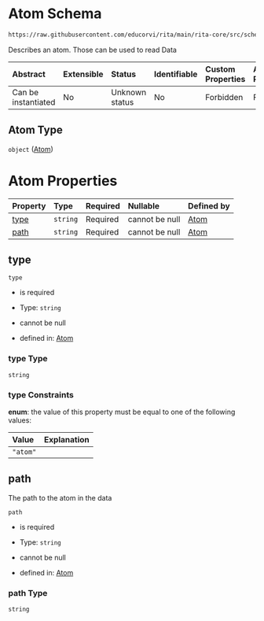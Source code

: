 # Atom Schema

```txt
https://raw.githubusercontent.com/educorvi/rita/main/rita-core/src/schema/atom.json
```

Describes an atom. Those can be used to read Data

| Abstract            | Extensible | Status         | Identifiable | Custom Properties | Additional Properties | Access Restrictions | Defined In                                                     |
| :------------------ | :--------- | :------------- | :----------- | :---------------- | :-------------------- | :------------------ | :------------------------------------------------------------- |
| Can be instantiated | No         | Unknown status | No           | Forbidden         | Forbidden             | none                | [atom.json](../../src/schema/atom.json "open original schema") |

## Atom Type

`object` ([Atom](atom.md))

# Atom Properties

| Property      | Type     | Required | Nullable       | Defined by                                                                                                                             |
| :------------ | :------- | :------- | :------------- | :------------------------------------------------------------------------------------------------------------------------------------- |
| [type](#type) | `string` | Required | cannot be null | [Atom](atom-properties-type.md "https://raw.githubusercontent.com/educorvi/rita/main/rita-core/src/schema/atom.json#/properties/type") |
| [path](#path) | `string` | Required | cannot be null | [Atom](atom-properties-path.md "https://raw.githubusercontent.com/educorvi/rita/main/rita-core/src/schema/atom.json#/properties/path") |

## type



`type`

*   is required

*   Type: `string`

*   cannot be null

*   defined in: [Atom](atom-properties-type.md "https://raw.githubusercontent.com/educorvi/rita/main/rita-core/src/schema/atom.json#/properties/type")

### type Type

`string`

### type Constraints

**enum**: the value of this property must be equal to one of the following values:

| Value    | Explanation |
| :------- | :---------- |
| `"atom"` |             |

## path

The path to the atom in the data

`path`

*   is required

*   Type: `string`

*   cannot be null

*   defined in: [Atom](atom-properties-path.md "https://raw.githubusercontent.com/educorvi/rita/main/rita-core/src/schema/atom.json#/properties/path")

### path Type

`string`
